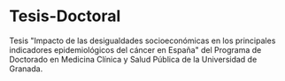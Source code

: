 # Tesis-Doctoral
 Tesis "Impacto de las desigualdades socioeconómicas en los principales indicadores epidemiológicos del cáncer en España" del Programa de Doctorado en Medicina Clínica y Salud Pública de la Universidad de Granada.
